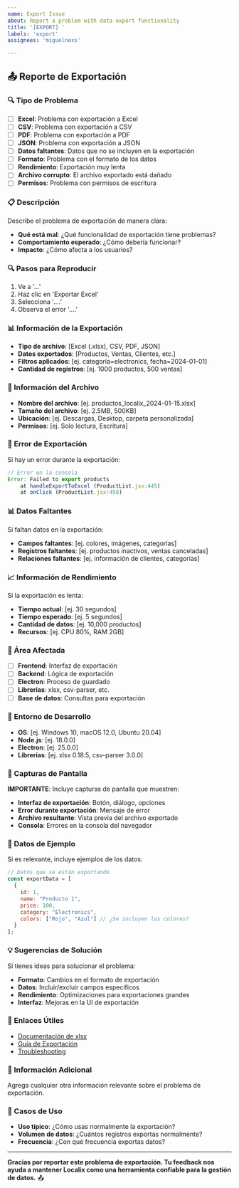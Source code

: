 ```yaml
---
name: Export Issue
about: Report a problem with data export functionality
title: '[EXPORT] '
labels: 'export'
assignees: 'miguelnexs'

---
```


## 📤 Reporte de Exportación

### 🔍 Tipo de Problema

- [ ] **Excel**: Problema con exportación a Excel
- [ ] **CSV**: Problema con exportación a CSV
- [ ] **PDF**: Problema con exportación a PDF
- [ ] **JSON**: Problema con exportación a JSON
- [ ] **Datos faltantes**: Datos que no se incluyen en la exportación
- [ ] **Formato**: Problema con el formato de los datos
- [ ] **Rendimiento**: Exportación muy lenta
- [ ] **Archivo corrupto**: El archivo exportado está dañado
- [ ] **Permisos**: Problema con permisos de escritura

### 📋 Descripción

Describe el problema de exportación de manera clara:

- **Qué está mal**: ¿Qué funcionalidad de exportación tiene problemas?
- **Comportamiento esperado**: ¿Cómo debería funcionar?
- **Impacto**: ¿Cómo afecta a los usuarios?

### 🔍 Pasos para Reproducir

1. Ve a '...'
2. Haz clic en 'Exportar Excel'
3. Selecciona '....'
4. Observa el error '....'

### 📊 Información de la Exportación

- **Tipo de archivo**: [Excel (.xlsx), CSV, PDF, JSON]
- **Datos exportados**: [Productos, Ventas, Clientes, etc.]
- **Filtros aplicados**: [ej. categoría=electronics, fecha=2024-01-01]
- **Cantidad de registros**: [ej. 1000 productos, 500 ventas]

### 📁 Información del Archivo

- **Nombre del archivo**: [ej. productos_localix_2024-01-15.xlsx]
- **Tamaño del archivo**: [ej. 2.5MB, 500KB]
- **Ubicación**: [ej. Descargas, Desktop, carpeta personalizada]
- **Permisos**: [ej. Solo lectura, Escritura]

### 🐛 Error de Exportación

Si hay un error durante la exportación:

```javascript
// Error en la consola
Error: Failed to export products
    at handleExportToExcel (ProductList.jsx:445)
    at onClick (ProductList.jsx:458)
```

### 📊 Datos Faltantes

Si faltan datos en la exportación:

- **Campos faltantes**: [ej. colores, imágenes, categorías]
- **Registros faltantes**: [ej. productos inactivos, ventas canceladas]
- **Relaciones faltantes**: [ej. información de clientes, categorías]

### 📈 Información de Rendimiento

Si la exportación es lenta:

- **Tiempo actual**: [ej. 30 segundos]
- **Tiempo esperado**: [ej. 5 segundos]
- **Cantidad de datos**: [ej. 10,000 productos]
- **Recursos**: [ej. CPU 80%, RAM 2GB]

### 🎯 Área Afectada

- [ ] **Frontend**: Interfaz de exportación
- [ ] **Backend**: Lógica de exportación
- [ ] **Electron**: Proceso de guardado
- [ ] **Librerías**: xlsx, csv-parser, etc.
- [ ] **Base de datos**: Consultas para exportación

### 🔧 Entorno de Desarrollo

- **OS**: [ej. Windows 10, macOS 12.0, Ubuntu 20.04]
- **Node.js**: [ej. 18.0.0]
- **Electron**: [ej. 25.0.0]
- **Librerías**: [ej. xlsx 0.18.5, csv-parser 3.0.0]

### 📸 Capturas de Pantalla

**IMPORTANTE**: Incluye capturas de pantalla que muestren:

- **Interfaz de exportación**: Botón, diálogo, opciones
- **Error durante exportación**: Mensaje de error
- **Archivo resultante**: Vista previa del archivo exportado
- **Consola**: Errores en la consola del navegador

### 📝 Datos de Ejemplo

Si es relevante, incluye ejemplos de los datos:

```javascript
// Datos que se están exportando
const exportData = [
  {
    id: 1,
    name: "Producto 1",
    price: 100,
    category: "Electronics",
    colors: ["Rojo", "Azul"] // ¿Se incluyen los colores?
  }
];
```

### 💡 Sugerencias de Solución

Si tienes ideas para solucionar el problema:

- **Formato**: Cambios en el formato de exportación
- **Datos**: Incluir/excluir campos específicos
- **Rendimiento**: Optimizaciones para exportaciones grandes
- **Interfaz**: Mejoras en la UI de exportación

### 🔗 Enlaces Útiles

- [Documentación de xlsx](https://github.com/SheetJS/sheetjs)
- [Guía de Exportación](https://github.com/miguelnexs/localix/wiki/export)
- [Troubleshooting](https://github.com/miguelnexs/localix/wiki/troubleshooting)

### 📝 Información Adicional

Agrega cualquier otra información relevante sobre el problema de exportación.

### 🎯 Casos de Uso

- **Uso típico**: ¿Cómo usas normalmente la exportación?
- **Volumen de datos**: ¿Cuántos registros exportas normalmente?
- **Frecuencia**: ¿Con qué frecuencia exportas datos?

---

**Gracias por reportar este problema de exportación. Tu feedback nos ayuda a mantener Localix como una herramienta confiable para la gestión de datos.** 📤
